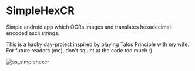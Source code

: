 # SimpleHexCR
Simple android app which OCRs images and translates hexadecimal-encoded ascii strings.

This is a hacky day-project inspired by playing Talos Principle with my wife. For future readers (me), don't squint at the code too much :)

![ss_simplehexcr](https://github.com/mparq/SimpleHexCR/assets/2523118/4fe514dd-b374-4855-84aa-1505be026b74)

